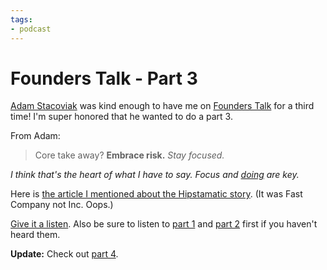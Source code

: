 ```yaml
---
tags:
- podcast
---
```


# Founders Talk - Part 3

[Adam Stacoviak](https://twitter.com/adamstac) was kind enough to have me on [Founders Talk](http://5by5.tv/founderstalk/40) for a third time! I'm super honored that he wanted to do a part 3.

From Adam:

> Core take away? **Embrace risk.** *Stay focused.*

*I think that's the heart of what I have to say. Focus and [doing](http://soff.es/how-to-learn) are key.*

Here is [the article I mentioned about the Hipstamatic story](http://www.fastcompany.com/3002103/intimate-portrait-innovation-risk-and-failure-through-hipstamatics-lens). (It was Fast Company not Inc. Oops.)

[Give it a listen](http://5by5.tv/founderstalk/40). Also be sure to listen to [part 1](http://5by5.tv/founderstalk/38) and [part 2](http://5by5.tv/founderstalk/39) first if you haven't heard them.

**Update:** Check out [part 4](http://soff.es/founders-talk-part-4).
